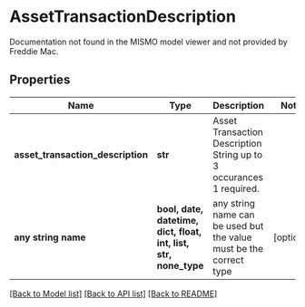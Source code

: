 # AssetTransactionDescription

Documentation not found in the MISMO model viewer and not provided by Freddie Mac.

## Properties
Name | Type | Description | Notes
------------ | ------------- | ------------- | -------------
**asset_transaction_description** | **str** | Asset Transaction Description String up to 3 occurances 1 required. | 
**any string name** | **bool, date, datetime, dict, float, int, list, str, none_type** | any string name can be used but the value must be the correct type | [optional]

[[Back to Model list]](../README.md#documentation-for-models) [[Back to API list]](../README.md#documentation-for-api-endpoints) [[Back to README]](../README.md)


